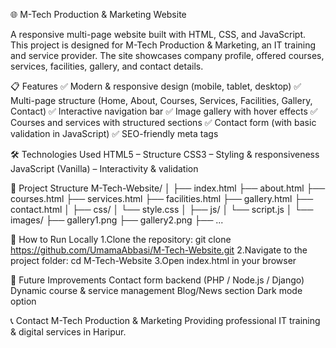 🌐 M-Tech Production & Marketing Website

A responsive multi-page website built with HTML, CSS, and JavaScript.
This project is designed for M-Tech Production & Marketing, an IT training and service provider.
The site showcases company profile, offered courses, services, facilities, gallery, and contact details.

📋 Features
✅ Modern & responsive design (mobile, tablet, desktop)
✅ Multi-page structure (Home, About, Courses, Services, Facilities, Gallery, Contact)
✅ Interactive navigation bar
✅ Image gallery with hover effects
✅ Courses and services with structured sections
✅ Contact form (with basic validation in JavaScript)
✅ SEO-friendly meta tags

🛠️ Technologies Used
HTML5 – Structure
CSS3 – Styling & responsiveness
JavaScript (Vanilla) – Interactivity & validation

📂 Project Structure
M-Tech-Website/
│
├── index.html
├── about.html
├── courses.html
├── services.html
├── facilities.html
├── gallery.html
├── contact.html
│
├── css/
│   └── style.css
│
├── js/
│   └── script.js
│
└── images/
    ├── gallery1.png
    ├── gallery2.png
    ├── ...
    
🚀 How to Run Locally
1.Clone the repository:
git clone https://github.com/UmamaAbbasi/M-Tech-Website.git
2.Navigate to the project folder:
cd M-Tech-Website
3.Open index.html in your browser

🎯 Future Improvements
Contact form backend (PHP / Node.js / Django)
Dynamic course & service management
Blog/News section
Dark mode option

📞 Contact
M-Tech Production & Marketing
Providing professional IT training & digital services in Haripur.

